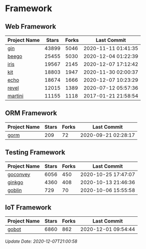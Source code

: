 # Framework

## Web Framework
| Project Name | Stars | Forks | Last Commit |
| ------------ | ----- | ----- | ----------- |
| [gin](https://github.com/gin-gonic/gin) | 43899 | 5046 | 2020-11-11 01:41:35 |
| [beego](https://github.com/astaxie/beego) | 25455 | 5030 | 2020-12-04 01:22:39 |
| [iris](https://github.com/kataras/iris) | 19567 | 2145 | 2020-12-07 17:12:42 |
| [kit](https://github.com/go-kit/kit) | 18803 | 1947 | 2020-11-30 02:00:37 |
| [echo](https://github.com/labstack/echo) | 18674 | 1666 | 2020-12-07 10:23:29 |
| [revel](https://github.com/revel/revel) | 12015 | 1389 | 2020-07-12 05:57:36 |
| [martini](https://github.com/go-martini/martini) | 11155 | 1118 | 2017-01-21 21:58:54 |

## ORM Framework
| Project Name | Stars | Forks | Last Commit |
| ------------ | ----- | ----- | ----------- |
| [gorm](https://github.com/jinzhu/gorm) | 209 | 72 | 2020-09-21 02:28:17 |

## Testing Framework
| Project Name | Stars | Forks | Last Commit |
| ------------ | ----- | ----- | ----------- |
| [goconvey](https://github.com/smartystreets/goconvey) | 6056 | 450 | 2020-10-25 17:47:07 |
| [ginkgo](https://github.com/onsi/ginkgo) | 4360 | 408 | 2020-10-13 21:46:36 |
| [goblin](https://github.com/franela/goblin) | 729 | 70 | 2020-10-06 15:55:58 |

## IoT Framework
| Project Name | Stars | Forks | Last Commit |
| ------------ | ----- | ----- | ----------- |
| [gobot](https://github.com/hybridgroup/gobot) | 6860 | 862 | 2020-12-01 09:54:44 |

*Update Date: 2020-12-07T21:00:58*